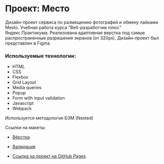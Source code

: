 # Проект: Место


Дизайн-проект сервиса по размещению фотографий и обмену лайками Mesto. Учебная работа курса "Веб-разработчик плюс" Яндекс.Практикума.
Реализована адаптивная верстка под самые распространенные разрешения экранов (от 320px). 
Дизайн-проект был представлен в Figma.   

### Используемые технологии:

* HTML
* CSS
* Flexbox
* Grid Layout
* Media queries
* Popup
* Form with input validation
* Javascript
* Webpack

Используется методология БЭМ (Nested)

Ссылки на макеты:
* [Вёрстка](https://www.figma.com/file/2cn9N9jSkmxD84oJik7xL7/JavaScript.-Sprint-4)
* [Валидация](https://www.figma.com/file/kRVLKwYG3d1HGLvh7JFWRT/JavaScript.-Sprint-6)

* [Ссылка на проект на GitHub Pages](https://lakatosska.github.io/mesto-project)



